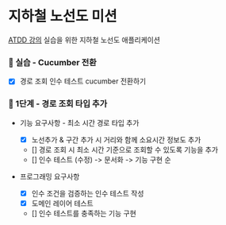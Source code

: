 # 지하철 노선도 미션
[ATDD 강의](https://edu.nextstep.camp/c/R89PYi5H) 실습을 위한 지하철 노선도 애플리케이션

### 🚀 실습 - Cucumber 전환
- [x] 경로 조회 인수 테스트 cucumber 전환하기

### 🚀 1단계 - 경로 조회 타입 추가
- 기능 요구사항 - 최소 시간 경로 타입 추가
  - [x] 노선추가 & 구간 추가 시 거리와 함께 소요시간 정보도 추가
  - [] 경로 조회 시 최소 시간 기준으로 조회할 수 있도록 기능을 추가
  - [] 인수 테스트 (수정) -> 문서화 -> 기능 구현 순

- 프로그래밍 요구사항
  - [x] 인수 조건을 검증하는 인수 테스트 작성
  - [x] 도메인 레이어 테스트
  - [] 인수 테스트를 충족하는 기능 구현